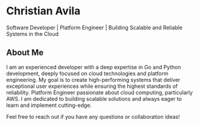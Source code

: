 # Christian Avila

Software Developer | Platform Engineer | Building Scalable and Reliable Systems in the Cloud

## About Me

I am an experienced developer with a deep expertise in Go and Python
development, deeply focused on cloud technologies and platform engineering. My
goal is to create high-performing systems that deliver exceptional user
experiences while ensuring the highest standards of reliability. Platform
Engineer passionate about cloud computing, particularly AWS. I am dedicated to
building scalable solutions and always eager to learn and implement
cutting-edge. 

Feel free to reach out if you have any questions or collaboration ideas!
